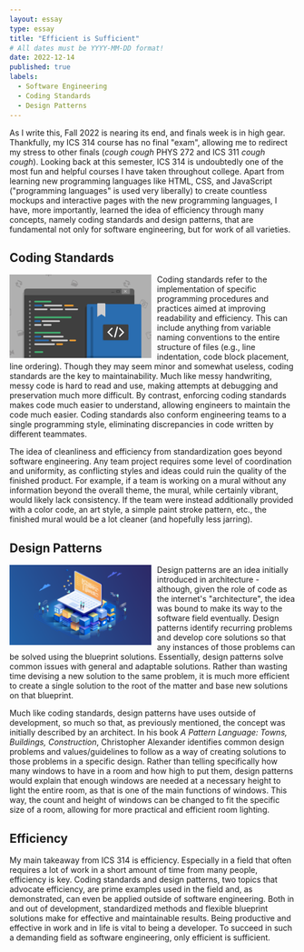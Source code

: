 ```yaml
---
layout: essay
type: essay
title: "Efficient is Sufficient"
# All dates must be YYYY-MM-DD format!
date: 2022-12-14
published: true
labels:
  - Software Engineering
  - Coding Standards
  - Design Patterns
---
```


As I write this, Fall 2022 is nearing its end, and finals week is in high gear. Thankfully, my ICS 314 course has no final "exam", allowing me to redirect my stress to other finals (*cough cough* PHYS 272 and ICS 311 *cough cough*). Looking back at this semester, ICS 314 is undoubtedly one of the most fun and helpful courses I have taken throughout college. Apart from learning new programming languages like HTML, CSS, and JavaScript ("programming languages" is used very liberally) to create countless mockups and interactive pages with the new programming languages, I have, more importantly, learned the idea of efficiency through many concepts, namely coding standards and design patterns, that are fundamental not only for software engineering, but for work of all varieties.

## Coding Standards

<img width=250 src="../img/standards.png" align="left" style="margin: 0 10px 0 0">

Coding standards refer to the implementation of specific programming procedures and practices aimed at improving readability and efficiency. This can include anything from variable naming conventions to the entire structure of files (e.g., line indentation, code block placement, line ordering). Though they may seem minor and somewhat useless, coding standards are the key to maintainability. Much like messy handwriting, messy code is hard to read and use, making attempts at debugging and preservation much more difficult. By contrast, enforcing coding standards makes code much easier to understand, allowing engineers to maintain the code much easier. Coding standards also conform engineering teams to a single programming style, eliminating discrepancies in code written by different teammates. 

The idea of cleanliness and efficiency from standardization goes beyond software engineering. Any team project requires some level of coordination and uniformity, as conflicting styles and ideas could ruin the quality of the finished product. For example, if a team is working on a mural without any information beyond the overall theme, the mural, while certainly vibrant, would likely lack consistency. If the team were instead additionally provided with a color code, an art style, a simple paint stroke pattern, etc., the finished mural would be a lot cleaner (and hopefully less jarring).

## Design Patterns

<img width=250 src="../img/design-pattern.png" align="left" style="margin: 0 10px 0 0">

Design patterns are an idea initially introduced in architecture - although, given the role of code as the internet's "architecture", the idea was bound to make its way to the software field eventually. Design patterns identify recurring problems and develop core solutions so that any instances of those problems can be solved using the blueprint solutions. Essentially, design patterns solve common issues with general and adaptable solutions. Rather than wasting time devising a new solution to the same problem, it is much more efficient to create a single solution to the root of the matter and base new solutions on that blueprint.

Much like coding standards, design patterns have uses outside of development, so much so that, as previously mentioned, the concept was initially described by an architect. In his book <em>A Pattern Language: Towns, Buildings, Construction</em>, Christopher Alexander identifies common design problems and values/guidelines to follow as a way of creating solutions to those problems in a specific design. Rather than telling specifically how many windows to have in a room and how high to put them, design patterns would explain that enough windows are needed at a necessary height to light the entire room, as that is one of the main functions of windows. This way, the count and height of windows can be changed to fit the specific size of a room, allowing for more practical and efficient room lighting.

## Efficiency

My main takeaway from ICS 314 is efficiency. Especially in a field that often requires a lot of work in a short amount of time from many people, efficiency is key. Coding standards and design patterns, two topics that advocate efficiency, are prime examples used in the field and, as demonstrated, can even be applied outside of software engineering. Both in and out of development, standardized methods and flexible blueprint solutions make for effective and maintainable results. Being productive and effective in work and in life is vital to being a developer. To succeed in such a demanding field as software engineering, only efficient is sufficient.
